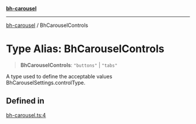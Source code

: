 [**bh-carousel**](../README.md)

---

[bh-carousel](../README.md) / BhCarouselControls

# Type Alias: BhCarouselControls

> **BhCarouselControls**: `"buttons"` \| `"tabs"`

A type used to define the acceptable values BhCarouselSettings.controlType.

## Defined in

[bh-carousel.ts:4](https://github.com/ctorgalson/bh-carousel/blob/9766464d416c3699e041abcea0f1fb781a68cf59/src/bh-carousel.ts#L4)
